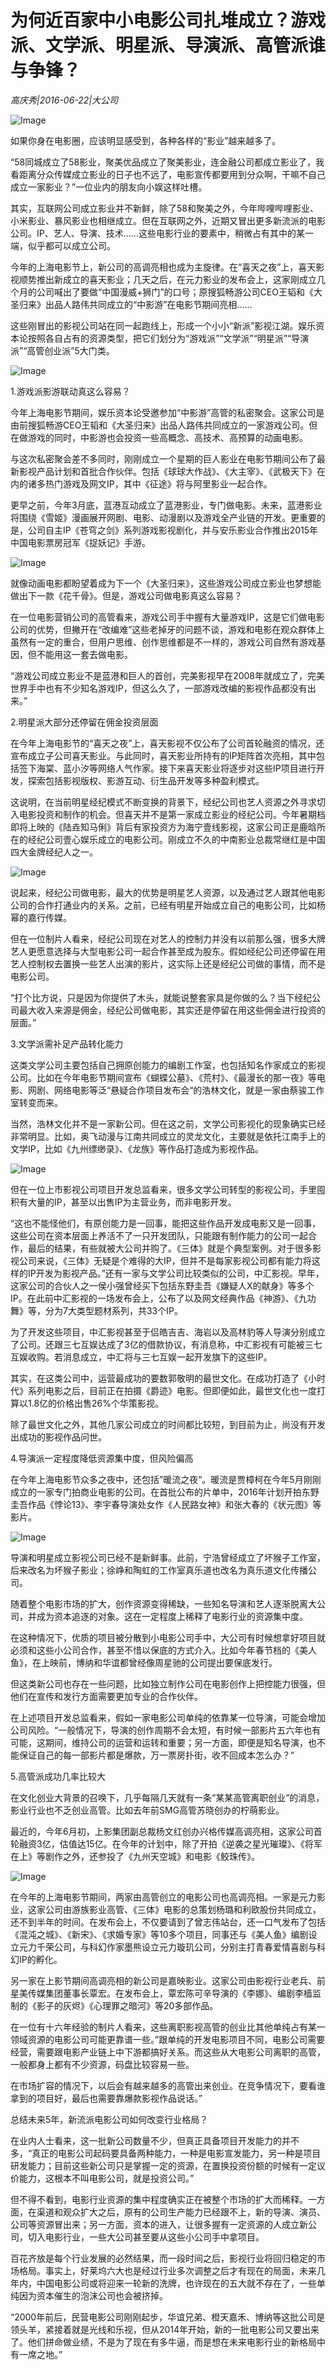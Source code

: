 # 为何近百家中小电影公司扎堆成立？游戏派、文学派、明星派、导演派、高管派谁与争锋？

*高庆秀|2016-06-22|大公司*

![Image](http://p2.pstatp.com/large/31e400026315ef49cd5e)

如果你身在电影圈，应该明显感受到，各种各样的“影业”越来越多了。

“58同城成立了58影业，聚美优品成立了聚美影业，连金融公司都成立影业了，我看距离分众传媒成立影业的日子也不远了，电影宣传都要用到分众啊，干嘛不自己成立一家影业？”一位业内的朋友向小娱这样吐槽。

其实，互联网公司成立影业并不新鲜，除了58和聚美之外，今年哔哩哔哩影业、小米影业、暴风影业也相继成立。但在互联网之外，近期又冒出更多新流派的电影公司。IP、艺人、导演、技术……这些电影行业的要素中，稍微占有其中的某一端，似乎都可以成立公司。

今年的上海电影节上，新公司的高调亮相也成为主旋律。在“喜天之夜”上，喜天影视顺势推出新成立的喜天影业；几天之后，在元力影业的发布会上，这家刚成立几个月的公司喊出了要做“中国漫威+狮门”的口号；原搜狐畅游公司CEO王韬和《大圣归来》出品人路伟共同成立的“中影游”在电影节期间亮相……

这些刚冒出的影视公司站在同一起跑线上，形成一个小小“新派”影视江湖。娱乐资本论按照各自占有的资源类型，把它们划分为“游戏派”“文学派”“明星派”“导演派”“高管创业派”5大门类。

![Image](http://p2.pstatp.com/large/31ec0000dc2df48a83fd)

1.游戏派影游联动真这么容易？

今年上海电影节期间，娱乐资本论受邀参加“中影游”高管的私密聚会。这家公司是由前搜狐畅游CEO王韬和《大圣归来》出品人路伟共同成立的一家游戏公司。但在做游戏的同时，中影游也会投资一些高概念、高技术、高预算的动画电影。

与这次私密聚会差不多同时，刚刚成立一个星期的巨人影业在电影节期间公布了最新影视产品计划和首批合作伙伴。包括《球球大作战》、《大主宰》、《武极天下》在内的诸多热门游戏及网文IP，其中《征途》将与阿里影业一起合作。

更早之前，今年3月底，蓝港互动成立了蓝港影业，专门做电影。未来，蓝港影业将围绕《雪姬》漫画展开网剧、电影、动漫剧以及游戏全产业链的开发。更重要的是，公司自主IP《苍穹之剑》系列游戏影视剧化，并与安乐影业合作推出2015年中国电影票房冠军《捉妖记》手游。

![Image](http://p2.pstatp.com/large/31e40002631658acb2f2)

就像动画电影都盼望着成为下一个《大圣归来》，这些游戏公司成立影业也梦想能做出下一款《花千骨》。但是，游戏公司做电影真这么容易？

在一位电影营销公司的高管看来，游戏公司手中握有大量游戏IP，这是它们做电影公司的优势，但撇开在“改编难”这些老掉牙的问题不谈，游戏和电影在观众群体上虽然有一定的重合，但用户思维、创作思维都是不一样的，游戏公司自然有游戏基因，但不能用这一套去做电影。

“游戏公司成立影业不是蓝港和巨人的首创，完美影视早在2008年就成立了，完美世界手中也有不少知名游戏IP，但这么久了，一部游戏改编的影视作品都没有出来。”

2.明星派大部分还停留在佣金投资层面

在今年上海电影节的“喜天之夜”上，喜天影视不仅公布了公司首轮融资的情况，还宣布成立子公司喜天影业。与此同时，喜天影业所持有的IP矩阵首次亮相，其中包括签下海棠、蓝小汐等网络人气作家。接下来喜天影业将逐步对这些IP项目进行开发，探索包括影视版权、影游互动、衍生品开发等多种盈利模式。

这说明，在当前明星经纪模式不断变换的背景下，经纪公司也艺人资源之外寻求切入电影投资和制作的机会。但喜天并不是第一家成立影业的经纪公司。今年暑期档即将上映的《陆垚知马俐》背后有家投资方为海宁壹线影视，这家公司正是鹿晗所在的经纪公司壹心娱乐成立的电影公司。刚成立不久的中南影业总裁常继红是中国四大金牌经纪人之一。

![Image](http://p1.pstatp.com/large/31de0003439c4bddcecc)

说起来，经纪公司做电影，最大的优势是明星艺人资源，以及通过艺人跟其他电影公司的合作打通业内的关系。之前，已经有明星开始成立自己的电影公司，比如杨幂的嘉行传媒。

但在一位制片人看来，经纪公司现在对艺人的控制力并没有以前那么强，很多大牌艺人更愿意选择与大型电影公司一起合作甚至成为股东。假如经纪公司还停留在用艺人控制权去置换一些艺人出演的影片，这实际上还是经纪公司做的事情，而不是电影公司。

“打个比方说，只是因为你提供了木头，就能说整套家具是你做的么？当下经纪公司最大收入来源是佣金，经纪公司做电影，其实还是停留在用这些佣金进行投资的层面。”

3.文学派需补足产品转化能力

这类文学公司主要包括自己拥原创能力的编剧工作室，也包括知名作家成立的影视公司。比如在今年电影节期间宣布《蝴蝶公墓》、《荒村》、《最漫长的那一夜》等电影、网剧、网络电影等泛“悬疑合作项目发布会“的浩林文化，就是一家由蔡骏工作室转变而来。

当然，浩林文化并不是一家新公司。但在这之前，文学公司影视化的现象确实已经非常明显。比如，奥飞动漫与江南共同成立的灵龙文化，主要就是依托江南手上的文学IP，比如《九州缥缈录》、《龙族》等作品打造成为影视作品。

![Image](http://p3.pstatp.com/large/31e30000e87d2cd314f7)

但在一位上市影视公司项目开发总监看来，很多文学公司转型的影视公司，手里囤积有大量的IP，甚至以出售IP为主营业务，而非电影开发。

“这也不能怪他们，有原创能力是一回事，能把这些作品开发成电影又是一回事，这些公司在资本层面上养活不了一只开发团队，只能跟有制作能力的公司一起合作，最后的结果，有些就被大公司并购了。《三体》就是个典型案例。对于很多影视公司来说，《三体》无疑是个难得的大IP，但并不是每家影视公司都有能力将这样的IP开发为影视产品。”还有一家与文学公司比较类似的公司，中汇影视。早年，这家公司的合伙人之一侯小强曾经买下包括东野圭吾《嫌疑人X的献身》等多个IP。在此前中汇影视的一场发布会上，公布了以及网文经典作品《神游》、《九功舞》等，分为7大类型题材系列，共33个IP。

为了开发这些项目，中汇影视甚至于侣皓吉吉、海岩以及高林豹等人导演分别成立了公司。还跟三七互娱达成了3亿的借款协议，有消息称，中汇影视有可能被三七互娱收购。若消息成立，中汇将与三七互娱一起开发旗下的这些IP。

其实，在这类公司中，运营最成功的要数郭敬明的最世文化。在成功打造了《小时代》系列电影之后，目前正在拍摄《爵迹》电影。但即便如此，最世文化也一度打算以1.8亿的价格出售26%个华策影视。

除了最世文化之外，其他几家公司成立的时间都比较短，到目前为止，尚没有开发出成功的影视作品问世。

4.导演派一定程度降低资源集中度，但风险偏高

在今年上海电影节众多之夜中，还包括”暖流之夜“。暖流是贾樟柯在今年5月刚刚成立的一家专门拍商业电影的公司。在首批公布的片单中，2016年计划开拍东野圭吾作品《悖论13》、李宇春导演处女作《人民路女神》和张大春的《状元图》等影片。

![Image](http://p3.pstatp.com/large/31e80000db749d32199f)

导演和明星成立影视公司已经不是新鲜事。此前，宁浩曾经成立了坏猴子工作室，后来改名为坏猴子影业；徐峥和陶虹的工作室真乐道也改名为真乐道文化传播公司。

随着整个电影市场的扩大，创作资源变得稀缺，一些知名导演和艺人逐渐脱离大公司，并成为资本追逐的对象。这在一定程度上稀释了电影行业的资源集中度。

在这种情况下，优质的项目被分散到小电影公司手中，大公司有时候想拿好项目就必须和这些小公司合作，甚至不惜以保底的方式介入。比如今年春节档的《美人鱼》，在上映前，博纳和华谊都曾经像周星驰的公司提出要保底发行。

但这类新公司也存在一些问题，比如独立制作公司在电影创作上把控能力很强，但他们在宣传和发行方面需要更加专业的合作伙伴。

在上述项目开发总监看来，假如一家电影公司单纯的依靠某一位导演，可能会增加公司风险。“一般情况下，导演的创作周期不会太短，有时候一部影片五六年也有可能，这期间，维持公司的运营和运转和重要；另一方面，即便是知名导演，也不能保证自己的每一部影片都是爆款，万一票房扑街，收不回成本怎么办？”

5.高管派成功几率比较大

在文化创业大背景的召唤下，几乎每隔几天就有一条“某某高管离职创业”的消息，影业行业也不乏创业高管。比如去年前SMG高管苏晓创办的柠萌影业。

最近的，今年6月初，上影集团副总裁杨文红创办兴格传媒高调亮相，这家公司首轮融资3亿，估值达15亿。在今年的计划中，除了开拍《逆袭之星光璀璨》、《将军在上》等剧作之外，还参投了《九州天空城》和电影《鲛珠传》。

![Image](http://p2.pstatp.com/large/31ee000311502370d9c8)

在今年的上海电影节期间，两家由高管创立的电影公司也高调亮相。一家是元力影业，这家公司由游族影业高管、《三体》电影的总策划杨璐和利欧股份共同成立，还不到半年的时间。在发布会上，不仅要请到了曾志伟站台，还一口气发布了包括《混沌之城》、《新宋》、《求婚专家》等10多个项目，同事还与《美人鱼》编剧设立元力千荣公司，与科幻作家墨熊设立元力璇玑公司，分别主打青春爱情喜剧与科幻IP的孵化。

另一家在上影节期间高调亮相的新公司是嘉映影业。这家公司由影视行业老兵、前星美传媒集团董事长覃宏。在发布会上，覃宏陈可辛导演的《李娜》、编剧李樯监制的《影子的灰烬》《心理罪之暗河》等20多部作品。

在一位有十六年经验的制片人看来，这些离职影视高管的创业比其他单纯占有某一领域资源的电影公司可能更靠谱一些。”跟单纯的开发电影项目不同，电影公司需要经营，需要跟电影产业链上中下游都搞好关系。而这些从大电影公司离职的高管，一般都身上都有不少资源，码盘比较容易一些。

在市场扩容的情况下，以后会有越来越多的高管出来创业。在竞争情况下，要看谁拿到的项目好，最后也需要靠爆款影视作品说话。”

总结未来5年，新流派电影公司如何改变行业格局？

在业内人士看来，这一批新公司数量不少，但真正具备项目开发能力的并不多，“真正的电影公司起码要具备两种能力，一种是电影宣发能力，另一种是项目研发能力；目前这些新公司只是掌握一定的资源，在置换投资份额的时候有一定议价能力，这根本不叫电影公司，就是投资公司。”

但不得不看到，电影行业资源的集中程度确实正在被整个市场的扩大而稀释。一方面，在渠道和观众扩大之后，原有的公司生产能力已经跟不上，新的导演、演员、公司等资源冒出来；另一方面，资本的进入，让很多握有一定资源的人成立新公司，切入电影行业，一些大公司甚至要从这些小公司手中拿项目。

百花齐放是每个行业发展的必然结果，而一段时间之后，影视行业将回归稳定的市场格局。事实上，好莱坞六大也是经过行业多次调整之后才有现在的局面，未来几年内，中国电影公司或将迎来一轮新的洗牌，也许现在的五大就不存在了，一些单纯因为资本催生的泡沫公司也会被挤掉。

“2000年前后，民营电影公司刚刚起步，华谊兄弟、橙天嘉禾、博纳等这批公司是领头羊，紧接着就是光线和乐视，但从2014年开始，新的一批电影公司又要出来了。他们拼命做业绩，不是为了现在有多牛逼，而是想在未来电影行业的新格局中有一席之地。”

